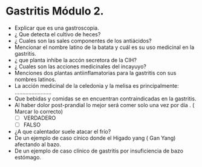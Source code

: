 # Gastritis Módulo 2.

- Explicar que es una gastroscopia.
- ¿ Que detecta el cultivo de heces?
- ¿ Cuales son las sales componentes de los antiácidos?
- Mencionar el nombre latino de la batata y cuál es su uso medicinal en la gastritis.
- ¿ que planta inhibe la accón secretora de la CIH?
- ¿ Cuales son las acciones medicinales del incayuyo?
- Menciones dos plantas antiinflamatorias para la gastritis con sus nombres latinos.
- La acción medicinal de la celedonia y la melisa es principalmente: ……………………
- Que bebidas y comidas se en encuentran contraindicadas en la gastritis.
- Al haber dolor post-prandial lo mejor será comer solo una vez por día . ( Marcar lo correcto)
    - [ ] VERDADERO
    - [ ] FALSO
- ¿A que calentador suele atacar el frío?
- De un ejemplo de caso cínico donde el Hígado yang ( Gan Yang) afectando al bazo.
- De un ejemplo de caso clínico de gastritis por insuficiencia de bazo estómago.
